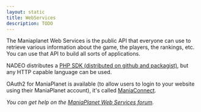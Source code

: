 ```yaml
---
layout: static
title: WebServices
description: TODO
---
```


The Maniaplanet Web Services is the public API that everyone can use to retrieve various information about the game, the players, the rankings, etc. You can use that API to build all sorts of applications.

NADEO distributes a [PHP SDK (distributed on github and packagist)](https://github.com/maniaplanet/maniaplanet-ws-sdk), but any HTTP capable language can be used. 

OAuth2 for ManiaPlanet is available (to allow users to login to your website using their ManiaPlanet account), it's called [ManiaConnect](maniaconnect).

*You can get help on the [ManiaPlanet Web Services forum](http://forum.maniaplanet.com/viewforum.php?f=282).*